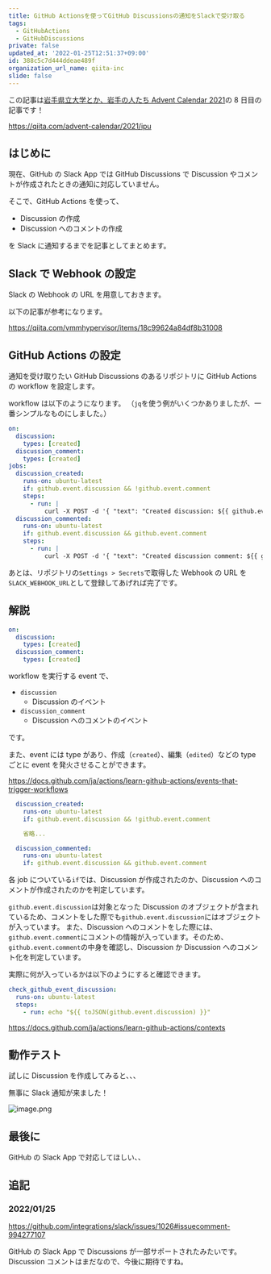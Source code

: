 ```yaml
---
title: GitHub Actionsを使ってGitHub Discussionsの通知をSlackで受け取る
tags:
  - GitHubActions
  - GitHubDiscussions
private: false
updated_at: '2022-01-25T12:51:37+09:00'
id: 388c5c7d444ddeae489f
organization_url_name: qiita-inc
slide: false
---
```

この記事は[岩手県立大学とか、岩手の人たち Advent Calendar 2021](https://qiita.com/advent-calendar/2021/ipu)の 8 日目の記事です！

https://qiita.com/advent-calendar/2021/ipu

## はじめに

現在、GitHub の Slack App では GitHub Discussions で Discussion やコメントが作成されたときの通知に対応していません。

そこで、GitHub Actions を使って、

- Discussion の作成
- Discussion へのコメントの作成

を Slack に通知するまでを記事としてまとめます。

## Slack で Webhook の設定

Slack の Webhook の URL を用意しておきます。

以下の記事が参考になります。

https://qiita.com/vmmhypervisor/items/18c99624a84df8b31008

## GitHub Actions の設定

通知を受け取りたい GitHub Discussions のあるリポジトリに GitHub Actions の workflow を設定します。

workflow は以下のようになります。
（`jq`を使う例がいくつかありましたが、一番シンプルなものにしました。）

```yml:.github/workflows/discussions-notice.yml
on:
  discussion:
    types: [created]
  discussion_comment:
    types: [created]
jobs:
  discussion_created:
    runs-on: ubuntu-latest
    if: github.event.discussion && !github.event.comment
    steps:
      - run: |
          curl -X POST -d '{ "text": "Created discussion: ${{ github.event.discussion.html_url }}" }' ${{ secrets.SLACK_WEBHOOK_URL }}
  discussion_commented:
    runs-on: ubuntu-latest
    if: github.event.discussion && github.event.comment
    steps:
      - run: |
          curl -X POST -d '{ "text": "Created discussion comment: ${{ github.event.comment.html_url }}" }' ${{ secrets.SLACK_WEBHOOK_URL }}
```

あとは、リポジトリの`Settings > Secrets`で取得した Webhook の URL を`SLACK_WEBHOOK_URL`として登録してあげれば完了です。

## 解説

```yml
on:
  discussion:
    types: [created]
  discussion_comment:
    types: [created]
```

workflow を実行する event で、

- `discussion`
  - Discussion のイベント
- `discussion_comment`
  - Discussion へのコメントのイベント

です。

また、event には type があり、作成（`created`）、編集（`edited`）などの type ごとに event を発火させることができます。

https://docs.github.com/ja/actions/learn-github-actions/events-that-trigger-workflows

```yml
  discussion_created:
    runs-on: ubuntu-latest
    if: github.event.discussion && !github.event.comment

    省略...

  discussion_commented:
    runs-on: ubuntu-latest
    if: github.event.discussion && github.event.comment
```

各 job についている`if`では、Discussion が作成されたのか、Discussion へのコメントが作成されたのかを判定しています。

`github.event.discussion`は対象となった Discussion のオブジェクトが含まれているため、コメントをした際でも`github.event.discussion`にはオブジェクトが入っています。
また、Discussion へのコメントをした際には、`github.event.comment`にコメントの情報が入っています。そのため、`github.event.comment`の中身を確認し、Discussion か Discussion へのコメント化を判定しています。

実際に何が入っているかは以下のようにすると確認できます。

```yml
check_github_event_discussion:
  runs-on: ubuntu-latest
  steps:
    - run: echo "${{ toJSON(github.event.discussion) }}"
```

https://docs.github.com/ja/actions/learn-github-actions/contexts

## 動作テスト

試しに Discussion を作成してみると、、、

無事に Slack 通知が来ました！

![image.png](https://qiita-image-store.s3.ap-northeast-1.amazonaws.com/0/352836/d82546cc-391a-b7c9-6ec5-181a46587841.png)

## 最後に

GitHub の Slack App で対応してほしい、、

## 追記

### 2022/01/25

https://github.com/integrations/slack/issues/1026#issuecomment-994277107

GitHub の Slack App で Discussions が一部サポートされたみたいです。
Discussion コメントはまだなので、今後に期待ですね。
